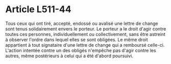 # Article L511-44

Tous ceux qui ont tiré, accepté, endossé ou avalisé une lettre de change sont tenus solidairement envers le porteur.   Le porteur a le droit d'agir contre toutes ces personnes, individuellement ou collectivement, sans être astreint à observer l'ordre dans lequel elles se sont obligées.   Le même droit appartient à tout signataire d'une lettre de change qui a remboursé celle-ci.   L'action intentée contre un des obligés n'empêche pas d'agir contre les autres, même postérieurs à celui qui a été d'abord poursuivi.